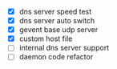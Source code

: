 
- [X] dns server speed test
- [X] dns server auto switch
- [X] gevent base udp server
- [X] custom host file
- [ ] internal dns server support
- [ ] daemon code refactor
